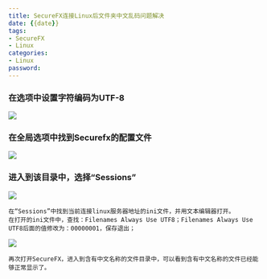 ```yaml
---
title: SecureFX连接Linux后文件夹中文乱码问题解决
date: {{date}}
tags:
- SecureFX
- Linux
categories:
- Linux
password: 
---
```

### 在选项中设置字符编码为UTF-8
![](https://i.imgur.com/4TN2GUH.png)

### 在全局选项中找到Securefx的配置文件
![](https://i.imgur.com/gBdpDaT.png)

<escape><!-- more --></escape>

### 进入到该目录中，选择“Sessions”
![](https://i.imgur.com/E0jtC6k.png)

    在“Sessions”中找到当前连接linux服务器地址的ini文件，并用文本编辑器打开。
    在打开的ini文件中，查找：Filenames Always Use UTF8；Filenames Always Use UTF8后面的值修改为：00000001，保存退出；
![](https://i.imgur.com/C5rXjOa.png)

    再次打开SecureFX，进入到含有中文名称的文件目录中，可以看到含有中文名称的文件已经能够正常显示了。